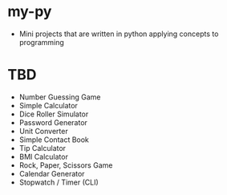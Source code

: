 # my-py
- Mini projects that are written in python applying concepts to programming 

# TBD
- Number Guessing Game
- Simple Calculator
- Dice Roller Simulator 
- Password Generator
- Unit Converter
- Simple Contact Book
- Tip Calculator
- BMI Calculator
- Rock, Paper, Scissors Game
- Calendar Generator
- Stopwatch / Timer (CLI)
